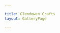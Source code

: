 ```yaml
---

title: Glendowen Crafts
layout: GalleryPage

---
```


<JustifiedCloudinaryImageGallery tag="glendowen-crafts"/>
